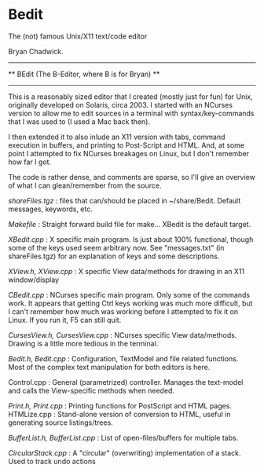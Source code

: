 # Bedit
The (not) famous Unix/X11 text/code editor

Bryan Chadwick.

****************************************************
**   BEdit (The B-Editor, where B is for Bryan)   **
****************************************************

This is a reasonably sized editor that I created (mostly just for fun) for Unix, originally
  developed on Solaris, circa 2003.  I started with an NCurses version to allow me to edit
  sources in a terminal with syntax/key-commands that I was used to (I used a Mac back then).

I then extended it to also inlude an X11 version with tabs, command execution in buffers, and
  printing to Post-Script and HTML.  And, at some point I attempted to fix NCurses breakages on
  Linux, but I don't remember how far I got.

The code is rather dense, and comments are sparse, so I'll give an overview of what I can
  glean/remember from the source.

_shareFiles.tgz_ : files that can/should be placed in ~/share/Bedit. Default messages, keywords, etc.

_Makefile_ : Straight forward build file for make... XBedit is the default target.

_XBedit.cpp_ : X specific main program.  Is just about 100% functional, though some of the keys
             used seem arbitrary now.  See "messages.txt" (in shareFiles.tgz) for an explanation of
             keys and some descriptions.
             
_XView.h, XView.cpp_ : X specific View data/methods for drawing in an X11 window/display

_CBedit.cpp_ : NCurses specific main program.  Only some of the commands work.  It appears that getting
             Ctrl keys working was much more difficult, but I can't remember how much was working
             before I attempted to fix it on Linux.  If you run it, F5 can still quit.
             
_CursesView.h, CursesView.cpp_ : NCurses specific View data/methods.  Drawing is a little more tedious
                               in the terminal.

_Bedit.h, Bedit.cpp_ : Configuration, TextModel and file related functions. Most of the complex text
                       manipulation for both editors is here.

Control.cpp : General (parametrized) controller.  Manages the text-model and calls the View-specific
              methods when needed.

_Print.h, Print.cpp_ : Printing functions for PostScript and HTML pages.
HTMLize.cpp : Stand-alone version of conversion to HTML, useful in generating source listings/trees.

_BufferList.h, BufferList.cpp_ : List of open-files/buffers for multiple tabs.

_CircularStack.cpp_ : A "circular" (overwriting) implementation of a stack.  Used to track undo actions

